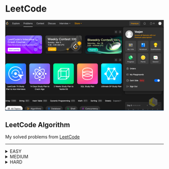 LeetCode
========
![Album](./Wall.png)
## LeetCode Algorithm

My solved problems from [LeetCode](https://leetcode.com/problems/)
***
<details> 
  List of solved easy level problems 
  <summary>EASY</summary>

  
| # | Title | Solution |   Date   | Runtime | Memory |
|---| ----- | -------- | -------- | --------| ------ |
|1|[Two Sum](https://leetcode.com/problems/two-sum/) | [C#](./Easy/1/Solution.cs) |22-02-2023| [:milky_way:](./Easy/1/Runtime.png)|[:sunrise_over_mountains:](./Easy/1/Memory.png)
|9|[Palindrome Number](https://leetcode.com/problems/palindrome-number) | [C#](./Easy/9/Solution.cs) |22-02-2023| [:milky_way:](./Easy/9/Runtime.png)|[:sunrise_over_mountains:](./Easy/9/Memory.png)
|13|[Roman to Integer](https://leetcode.com/problems/roman-to-integer/description/) | [C# 1](./Easy/13/Solution.cs) , [C# 2](./Easy/13/Alternative.cs) |28-02-2023| [:milky_way:](./Easy/13/Runtime.png)|[:sunrise_over_mountains:](./Easy/13/Memory.png)
|14|[Longest Common Prefix](https://leetcode.com/problems/longest-common-prefix/) | [C#](./Easy/14/Solution.cs) |02-03-2023| [:milky_way:](./Easy/14/Runtime.png)|[:sunrise_over_mountains:](./Easy/14/Memory.png)
|27|[Remove Element](https://leetcode.com/problems/remove-element/) | [C#](./Easy/27/Solution.cs) |05-04-2023| [:milky_way:](./Easy/27/Runtime.png)|[:sunrise_over_mountains:](./Easy/27/Memory.png)
|112|[Path Sum](https://leetcode.com/problems/path-sum) | [C#](./Easy/112/Solution.cs) |15-03-2023| [:milky_way:](./Easy/112/Runtime.png)|[:sunrise_over_mountains:](./Easy/112/Memory.png)
|145|[Binary Tree Postorder Traversal](https://leetcode.com/problems/binary-tree-postorder-traversal/) | [C#](./Easy/145/Solution.cs) |01-04-2023| [:milky_way:](./Easy/145/Runtime.png)|[:sunrise_over_mountains:](./Easy/145/Memory.png)
|268|[Missing Number](https://leetcode.com/problems/missing-number/) | [C#](./Easy/268/Solution.cs) |11-04-2023| [:milky_way:](./Easy/268/Runtime.png)|[:sunrise_over_mountains:](./Easy/268/Memory.png)
|283|[Move Zeroes](https://leetcode.com/problems/move-zeroes/) | [C#](./Easy/283/Solution.cs) |08-04-2023| [:milky_way:](./Easy/283/Runtime.png)|[:sunrise_over_mountains:](./Easy/283/Memory.png)
|326|[Power of Three](https://leetcode.com/problems/power-of-three/description/) | [C#](./Easy/326/Solution.cs) |04-03-2023| [:milky_way:](./Easy/326/Runtime.png)|[:sunrise_over_mountains:](./Easy/326/Memory.png)
|344|[Reverse String](https://leetcode.com/problems/reverse-string) | [C#](./Easy/344/Solution.cs) |07-04-2023| [:milky_way:](./Easy/344/Runtime.png)|[:sunrise_over_mountains:](./Easy/344/Memory.png)
|414|[Third Maximum Number](https://leetcode.com/problems/third-maximum-number/) | [C#](./Easy/414/Solution.cs) |05-04-2023| [:milky_way:](./Easy/414/Runtime.png)|[:sunrise_over_mountains:](./Easy/414/Memory.png)
|461|[Hamming Distance](https://leetcode.com/problems/hamming-distance/description/) | [C#](./Easy/461/Solution.cs) |04-03-2023| [:milky_way:](./Easy/461/Runtime.png)|[:sunrise_over_mountains:](./Easy/461/Memory.png)
|507|[Perfect Number](https://leetcode.com/problems/perfect-number/) | [C#](./Easy/507/Solution.cs) |05-04-2023| [:milky_way:](./Easy/507/Runtime.png)|[:sunrise_over_mountains:](./Easy/507/Memory.png)
|557|[Reverse Words in a String III](https://leetcode.com/problems/reverse-words-in-a-string-iii/) | [C#](./Easy/557/Solution.cs) |08-04-2023| [:milky_way:](./Easy/557/Runtime.png)|[:sunrise_over_mountains:](./Easy/557/Memory.png)
|594|[Longest Harmonious Subsequence](https://leetcode.com/problems/longest-harmonious-subsequence/) | [C#](./Easy/594/Solution.cs) |06-04-2023| [:milky_way:](./Easy/594/Runtime.png)|[:sunrise_over_mountains:](./Easy/594/Memory.png)
|606|[Sales Person](https://leetcode.com/problems/sales-person/description/) | [SQL](./Easy/606/Solution.sql) |04-03-2023| [:milky_way:](./Easy/606/Runtime.png)| –
|637|[Average of Levels in Binary Tree](https://leetcode.com/problems/average-of-levels-in-binary-tree/) | [C#](./Easy/637/Solution.cs) |04-04-2023| [:milky_way:](./Easy/637/Runtime.png)|[:sunrise_over_mountains:](./Easy/637/Memory.png)
|643|[Maximum Average Subarray I](https://leetcode.com/problems/maximum-average-subarray-i/) | [C#](./Easy/643/Solution.cs) |08-04-2023| [:milky_way:](./Easy/643/Runtime.png)|[:sunrise_over_mountains:](./Easy/643/Memory.png)
|657|[Robot Return to Origin](https://leetcode.com/problems/robot-return-to-origin/) | [C#](./Easy/657/Solution.cs) |01-04-2023| [:milky_way:](./Easy/657/Runtime.png)|[:sunrise_over_mountains:](./Easy/657/Memory.png)
|709|[To Lower Case](https://leetcode.com/problems/to-lower-case/) | [C#](./Easy/709/Solution.cs) |30-03-2023| [:milky_way:](./Easy/709/Runtime.png)|[:sunrise_over_mountains:](./Easy/709/Memory.png)
|724|[Find Pivot Index](https://leetcode.com/problems/find-pivot-index/) | [C#](./Easy/724/Solution.cs) |10-04-2023| [:milky_way:](./Easy/724/Runtime.png)|[:sunrise_over_mountains:](./Easy/724/Memory.png)
|896|[Monotonic Array](https://leetcode.com/problems/monotonic-array) | [C#](./Easy/896/Solution.cs) |24-02-2023| [:milky_way:](./Easy/896/Runtime.png)|[:sunrise_over_mountains:](./Easy/896/Memory.png)
|905|[Sort Array By Parity](https://leetcode.com/problems/sort-array-by-parity/) | [C#](./Easy/905/Solution.cs), [C#](./Easy/905/Alternative/Solution.cs) |05-04-2023| [:milky_way:](./Easy/905/Runtime.png)|[:sunrise_over_mountains:](./Easy/905/Memory.png)
|917|[Reverse Only Letters](https://leetcode.com/problems/reverse-only-letters/) | [C#](./Easy/917/Solution.cs) |09-04-2023| [:milky_way:](./Easy/917/Runtime.png)|[:sunrise_over_mountains:](./Easy/917/Memory.png)
|925|[Long Pressed Name](https://leetcode.com/problems/long-pressed-name/) | [C#](./Easy/925/Solution.cs) |24-02-2023| [:milky_way:](./Easy/925/Runtime.png)|[:sunrise_over_mountains:](./Easy/925/Memory.png)
|929|[Unique Email Addresses](https://leetcode.com/problems/unique-email-addresses/) | [C#](./Easy/929/Solution.cs) |03-04-2023| [:milky_way:](./Easy/929/Runtime.png)|[:sunrise_over_mountains:](./Easy/929/Memory.png)
|976|[Largest Perimeter Triangle](https://leetcode.com/problems/largest-perimeter-triangle/) | [C#](./Easy/976/Solution.cs) |06-04-2023| [:milky_way:](./Easy/976/Runtime.png)|[:sunrise_over_mountains:](./Easy/976/Memory.png)
|977|[Squares of a Sorted Array](https://leetcode.com/problems/squares-of-a-sorted-array/) | [C#](./Easy/977/Solution.cs) |08-04-2023| [:milky_way:](./Easy/977/Runtime.png)|[:sunrise_over_mountains:](./Easy/977/Memory.png)
|989|[Add to Array-Form of Integer](https://leetcode.com/problems/add-to-array-form-of-integer/) | [C#](./Easy/989/Solution.cs) |04-03-2023| [:milky_way:](./Easy/989/Runtime.png)|[:sunrise_over_mountains:](./Easy/989/Memory.png)
|993|[Cousins in Binary Tree](https://leetcode.com/problems/cousins-in-binary-tree/) | [C#](./Easy/993/Solution.cs) |05-04-2023| [:milky_way:](./Easy/993/Runtime.png)|[:sunrise_over_mountains:](./Easy/993/Memory.png)
|997|[Find the Town Judge](https://leetcode.com/problems/find-the-town-judge/) | [C#](./Easy/997/Solution.cs) |07-04-2023| [:milky_way:](./Easy/997/Runtime.png)|[:sunrise_over_mountains:](./Easy/997/Memory.png)
|1089|[Duplicate Zeros](https://leetcode.com/problems/duplicate-zeros) | [C#](./Easy/1089/Solution.cs) |30-03-2023| [:milky_way:](./Easy/1089/Runtime.png)|[:sunrise_over_mountains:](./Easy/1089/Memory.png)
|1103|[Distribute Candies to People](https://leetcode.com/problems/distribute-candies-to-people/) | [C# 1](./Easy/1103/Solution.cs) , [C# 2](./Easy/1103/Alternative/Solution.cs) |06-03-2023| [:milky_way:](./Easy/1103/Alternative/Runtime.png)|[:sunrise_over_mountains:](./Easy/1103/Alternative/Memory.png)
|1207|[Unique Number of Occurrences](https://leetcode.com/problems/unique-number-of-occurrences/) | [C#](./Easy/1207/Solution.cs)|31-03-2023| [:milky_way:](./Easy/1207/Runtime.png)|[:sunrise_over_mountains:](./Easy/1207/Memory.png)
|1295|[Find Numbers with Even Number of Digits](https://leetcode.com/problems/find-numbers-with-even-number-of-digits/description/) | [C#](./Easy/1295/Solution.cs)|05-04-2023| [:milky_way:](./Easy/1295/Runtime.png)|[:sunrise_over_mountains:](./Easy/1295/memory.png)
|1309|[Decrypt String from Alphabet to Integer Mapping](https://leetcode.com/problems/decrypt-string-from-alphabet-to-integer-mapping) | [C#](./Easy/1309/Solution.cs) |05-03-2023| [:milky_way:](./Easy/1309/Runtime.png)|[:sunrise_over_mountains:](./Easy/1309/Memory.png)
|1408|[String Matching in an Array](https://leetcode.com/problems/string-matching-in-an-array/) | [C#](./Easy/1408/Solution.cs) |01-04-2023| [:milky_way:](./Easy/1408/Runtime.png)|[:sunrise_over_mountains:](./Easy/1408/Memory.png)
|1413|[Minimum Value to Get Positive Step by Step Sum](https://leetcode.com/problems/minimum-value-to-get-positive-step-by-step-sum/) | [C#](./Easy/1413/Solution.cs) |08-04-2023| [:milky_way:](./Easy/1413/Runtime.png)|[:sunrise_over_mountains:](./Easy/1413/Memory.png)
|1417|[Reformat The String](https://leetcode.com/problems/reformat-the-string/) | [C#](./Easy/1417/Solution.cs) |16-03-2023| [:milky_way:](./Easy/1417/Runtime.png)|[:sunrise_over_mountains:](./Easy/1417/Memory.png)
|1422|[Maximum Score After Splitting a String](https://leetcode.com/problems/maximum-score-after-splitting-a-string/description/) | [C#](./Easy/1422/Solution.cs) |05-03-2023| [:milky_way:](./Easy/1422/Runtime.png)|[:sunrise_over_mountains:](./Easy/1422/Memory.png)
|1426|[Counting Elements](https://leetcode.com/problems/counting-elements/) | [C#](./Easy/1426/Solution.cs) |11-04-2023| [:milky_way:](./Easy/1426/Runtime.png)|[:sunrise_over_mountains:](./Easy/1426/Memory.png)
|1480|[Running Sum of 1d Array](https://leetcode.com/problems/running-sum-of-1d-array) | [C#](./Easy/1480/Solution.cs) |08-04-2023| [:milky_way:](./Easy/1480/Runtime.png)|[:sunrise_over_mountains:](./Easy/1480/Memory.png)
|1496|[Path Crossing](https://leetcode.com/problems/path-crossing/) | [C#](./Easy/1496/Solution.cs) |01-04-2023| [:milky_way:](./Easy/1496/Runtime.png)|[:sunrise_over_mountains:](./Easy/1496/Memory.png)
|1502|[Can Make Arithmetic Progression From Sequence](https://leetcode.com/problems/can-make-arithmetic-progression-from-sequence/) | [C#](./Easy/1502/Solution.cs) |06-04-2023| [:milky_way:](./Easy/1502/Runtime.png)|[:sunrise_over_mountains:](./Easy/1502/Memory.png)
|1539|[Kth Missing Positive Number](https://leetcode.com/problems/kth-missing-positive-number/) | [C#](./Easy/1539/Solution.cs) |06-03-2023| [:milky_way:](./Easy/1539/Runtime.png)|[:sunrise_over_mountains:](./Easy/1539/Memory.png)
|1544|[Make The String Great](https://leetcode.com/problems/make-the-string-great/) | [C#](./Easy/1544/Solution.cs) |01-04-2023| [:milky_way:](./Easy/1544/Runtime.png)|[:sunrise_over_mountains:](./Easy/1544/Memory.png)
|1576|[Replace All ?'s to Avoid Consecutive Repeating Characters](https://leetcode.com/problems/replace-all-s-to-avoid-consecutive-repeating-characters) | [C#](./Easy/1576/Solution.cs) |31-03-2023| [:milky_way:](./Easy/1576/Runtime.png)|[:sunrise_over_mountains:](./Easy/1576/Memory.png)
|1662|[Check If Two String Arrays are Equivalent](https://leetcode.com/problems/check-if-two-string-arrays-are-equivalent/) | [C#](./Easy/1662/Solution.cs) |01-04-2023| [:milky_way:](./Easy/1662/Runtime.png)|[:sunrise_over_mountains:](./Easy/1662/Memory.png)
|1668|[Maximum Repeating Substring](https://leetcode.com/problems/maximum-repeating-substring/) | [C#](./Easy/1668/Solution.cs) |01-04-2023| [:milky_way:](./Easy/1668/Runtime.png)|[:sunrise_over_mountains:](./Easy/1668/Memory.png)
|1700|[Number of Students Unable to Eat Lunch](https://leetcode.com/problems/number-of-students-unable-to-eat-lunch/) | [C#](./Easy/1700/Solution.cs) |06-04-2023| [:milky_way:](./Easy/1700/Runtime.png)|[:sunrise_over_mountains:](./Easy/1700/Memory.png)
|1725|[Number Of Rectangles That Can Form The Largest Square](https://leetcode.com/problems/number-of-rectangles-that-can-form-the-largest-square/) | [C#](./Easy/1725/Solution.cs) |31-03-2023| [:milky_way:](./Easy/1725/Runtime.png)|[:sunrise_over_mountains:](./Easy/1725/Memory.png)
|1732|[Find the Highest Altitude](https://leetcode.com/problems/find-the-highest-altitude/) | [C#](./Easy/1732/Solution.cs) |10-04-2023| [:milky_way:](./Easy/1732/Runtime.png)|[:sunrise_over_mountains:](./Easy/1732/Memory.png)
|1791|[Find Center of Star Graph](https://leetcode.com/problems/find-center-of-star-graph/) | [C#](./Easy/1791/Solution.cs) |03-04-2023| [:milky_way:](./Easy/1791/Runtime.png)|[:sunrise_over_mountains:](./Easy/1791/Memory.png)
|1812|[Determine Color of a Chessboard Square](https://leetcode.com/problems/determine-color-of-a-chessboard-square/) | [C#](./Easy/1812/Solution.cs) |30-03-2023| [:milky_way:](./Easy/1812/Runtime.png)|[:sunrise_over_mountains:](./Easy/1812/Memory.png)
|1832|[Check if the Sentence Is Pangram](https://leetcode.com/problems/check-if-the-sentence-is-pangram/) | [C#](./Easy/1832/Solution.cs) |11-04-2023| [:milky_way:](./Easy/1832/Runtime.png)|[:sunrise_over_mountains:](./Easy/1832/Memory.png)
|1886|[Determine Whether Matrix Can Be Obtained By Rotation](https://leetcode.com/problems/determine-whether-matrix-can-be-obtained-by-rotation/) | [C#](./Easy/1886/Solution.cs) |30-03-2023| [:milky_way:](./Easy/1886/Runtime.png)|[:sunrise_over_mountains:](./Easy/1886/Memory.png)
|1903|[Largest Odd Number in String](https://leetcode.com/problems/largest-odd-number-in-string/) | [C#](./Easy/1903/Solution.cs) |16-03-2023| [:milky_way:](./Easy/1903/Runtime.png)|[:sunrise_over_mountains:](./Easy/1903/Memory.png)
|1909|[Remove One Element to Make the Array Strictly Increasing](https://leetcode.com/problems/remove-one-element-to-make-the-array-strictly-increasing/) | [C#](./Easy/1909/Solution.cs), [C# Better](./Easy/1909/Alternative/Better.cs) |03-04-2023| [:milky_way:](./Easy/1909/Alternative/Runtime.png)|[:sunrise_over_mountains:](./Easy/1909/Alternative/Memory.png)
|1941|[Check if All Characters Have Equal Number of Occurrences](https://leetcode.com/problems/check-if-all-characters-have-equal-number-of-occurrences) | [C#](./Easy/1941/Solution.cs) |11-04-2023| [:milky_way:](./Easy/1941/Runtime.png)|[:sunrise_over_mountains:](./Easy/1941/Memory.png)
|1974|[Minimum Time to Type Word Using Special Typewriter](https://leetcode.com/problems/minimum-time-to-type-word-using-special-typewriter/description/) | [C#](./Easy/1974/Solution.cs) |04-03-2023| [:milky_way:](./Easy/1974/Runtime.png)|[:sunrise_over_mountains:](./Easy/1974/Memory.png)
|1979|[Find Greatest Common Divisor of Array](https://leetcode.com/problems/find-greatest-common-divisor-of-array/) | [C#](./Easy/1979/Solution.cs) |23-02-2023| [:milky_way:](./Easy/1979/Runtime.png)|[:sunrise_over_mountains:](./Easy/1979/Memory.png)
|1991|[Find the Middle Index in Array](https://leetcode.com/problems/find-the-middle-index-in-array/) | [C#](./Easy/1991/Solution.cs) |10-04-2023| [:milky_way:](./Easy/1991/Runtime.png)|[:sunrise_over_mountains:](./Easy/1991/Memory.png)
|2000|[Reverse Prefix of Word](https://leetcode.com/problems/reverse-prefix-of-word/) | [C#](./Easy/2000/Solution.cs) |04-04-2023| [:milky_way:](./Easy/2000/Runtime.png)|[:sunrise_over_mountains:](./Easy/2000/Memory.png)
|2022|[Convert 1D Array Into 2D Array](https://leetcode.com/problems/convert-1d-array-into-2d-array/) | [C#](./Easy/2022/Solution.cs) |05-04-2023| [:milky_way:](./Easy/2022/Runtime.png)|[:sunrise_over_mountains:](./Easy/2022/Memory.png)
|2042|[Check if Numbers Are Ascending in a Sentence](https://leetcode.com/problems/check-if-numbers-are-ascending-in-a-sentence/) | [C#](./Easy/2042/Solution.cs) |06-04-2023| [:milky_way:](./Easy/2042/Runtime.png)|[:sunrise_over_mountains:](./Easy/2042/Memory.png)
|2057|[Smallest Index With Equal Value](https://leetcode.com/problems/find-greatest-common-divisor-of-array/) | [C#](./Easy/2057/Solution.cs) |03-04-2023| [:milky_way:](./Easy/2057/Runtime.png)|[:sunrise_over_mountains:](./Easy/2057/Memory.png)
|2114|[Maximum Number of Words Found in Sentences](https://leetcode.com/problems/maximum-number-of-words-found-in-sentences/) | [C#](./Easy/2114/Solution.cs) |05-03-2023| [:milky_way:](./Easy/2114/Runtime.png)|[:sunrise_over_mountains:](./Easy/2114/Memory.png)
|2119|[A Number After a Double Reversal](https://leetcode.com/problems/a-number-after-a-double-reversal/) | [C#](./Easy/2119/Solution.cs) |05-04-2023| [:milky_way:](./Easy/2119/Runtime.png)|[:sunrise_over_mountains:](./Easy/2119/Memory.png)
|2124|[Check if All A's Appears Before All B's](https://leetcode.com/problems/check-if-all-as-appears-before-all-bs/) | [C#](./Easy/2124/Solution.cs) |23-03-2023| [:milky_way:](./Easy/2124/Runtime.png)|[:sunrise_over_mountains:](./Easy/2124/Memory.png)
|2129|[Capitalize the Title](https://leetcode.com/problems/capitalize-the-title) | [C#](./Easy/2129/Solution.cs) |06-03-2023| [:milky_way:](./Easy/2129/Runtime.png)|[:sunrise_over_mountains:](./Easy/2129/Memory.png)
|2144|[Minimum Cost of Buying Candies With Discount](https://leetcode.com/problems/minimum-cost-of-buying-candies-with-discount/) | [C#](./Easy/2144/Solution.cs) |25-03-2023| [:milky_way:](./Easy/2144/Runtime.png)|[:sunrise_over_mountains:](./Easy/2144/Memory.png)
|2154|[Keep Multiplying Found Values by Two](https://leetcode.com/problems/keep-multiplying-found-values-by-two/) | [C#](./Easy/2154/Solution.cs) |01-04-2023| [:milky_way:](./Easy/2154/Runtime.png)|[:sunrise_over_mountains:](./Easy/2154/Memory.png)
|2224|[Minimum Number of Operations to Convert Time](https://leetcode.com/problems/minimum-number-of-operations-to-convert-time/) | [C#](./Easy/2224/Solution.cs) |28-03-2023| [:milky_way:](./Easy/2224/Runtime.png)|[:sunrise_over_mountains:](./Easy/2224/Memory.png)
|2248|[Intersection of Multiple Arrays](https://leetcode.com/problems/intersection-of-multiple-arrays/) | [C#](./Easy/2248/Solution.cs) |11-04-2023| [:milky_way:](./Easy/2248/Runtime.png)|[:sunrise_over_mountains:](./Easy/2248/Memory.png)
|2335|[Minimum Amount of Time to Fill Cups](https://leetcode.com/problems/minimum-amount-of-time-to-fill-cups/) | [C#](./Easy/2335/Solution.cs) |16-03-2023| [:milky_way:](./Easy/2335/Runtime.png)|[:sunrise_over_mountains:](./Easy/2335/Memory.png)
|2351|[First Letter to Appear Twicee](https://leetcode.com/problems/first-letter-to-appear-twice) | [C# 1](./Easy/2351/Solution.cs) , [C# 2](./Easy/2351/Alternative/Solution.cs) |07-03-2023| [:milky_way:](./Easy/2351/Runtime.png)|[:sunrise_over_mountains:](./Easy/2351/Memory.png)
|2404|[Most Frequent Even Element](https://leetcode.com/problems/most-frequent-even-element/) | [C# 1](./Easy/2404/Solution.cs) , [C# 2](./Easy/2404/Alternative/Solution.cs) |06-04-2023| [:milky_way:](./Easy/2404/Alternative/Runtime.png)|[:sunrise_over_mountains:](./Easy/2404/Alternative/Memory.png)
|2413|[Smallest Even Multiple](https://leetcode.com/problems/smallest-even-multiple/) | [C#](./Easy/2413/Solution.cs) |05-04-2023| [:milky_way:](./Easy/2413/Runtime.png)|[:sunrise_over_mountains:](./Easy/2413/Memory.png)
|2451|[Odd String Difference](https://leetcode.com/problems/odd-string-difference/) | [C#](./Easy/2451/Solution.cs) |24-02-2023| [:milky_way:](./Easy/2451/Runtime.png)|[:sunrise_over_mountains:](./Easy/2451/Memory.png)
|2455|[Average Value of Even Numbers That Are Divisible by Three](https://leetcode.com/problems/average-value-of-even-numbers-that-are-divisible-by-three/) | [C#](./Easy/2455/Solution.cs) |23-03-2023| [:milky_way:](./Easy/2455/Runtime.png)|[:sunrise_over_mountains:](./Easy/2455/Memory.png)
|2485|[Find the Pivot Integer](https://leetcode.com/problems/find-the-pivot-integer/) | [C#](./Easy/2485/Solution.cs) |07-04-2023| [:milky_way:](./Easy/2485/Runtime.png)|[:sunrise_over_mountains:](./Easy/2485/Memory.png)
|2544|[Alternating Digit Sum](https://leetcode.com/problems/alternating-digit-sum/) | [C#](./Easy/2544/Solution.cs) |06-04-2023| [:milky_way:](./Easy/2544/Runtime.png)|[:sunrise_over_mountains:](./Easy/2544/Memory.png)
</details>
<details> 
List of solved medium level problems 
  <summary>MEDIUM</summary>

| # | Title | Solution |   Date   | Runtime | Memory |
|---| ----- | -------- | -------- | --------| ------ |
|3|[Longest Substring Without Repeating Characters](https://leetcode.com/problems/longest-substring-without-repeating-characters/) | [C#](./Medium/3/Solution.cs) |12-04-2023| [:milky_way:](./Medium/3/Runtime.png)|[:sunrise_over_mountains:](./Medium/3/Memory.png)
|209|[Minimum Size Subarray Sum](https://leetcode.com/problems/minimum-size-subarray-sum/) | [C#](./Medium/209/Solution.cs) |09-04-2023| [:milky_way:](./Medium/209/Runtime.png)|[:sunrise_over_mountains:](./Medium/209/Memory.png)
|560|[Subarray Sum Equals K](https://leetcode.com/problems/subarray-sum-equals-k/) | [C#](./Medium/560/Solution.cs) |11-04-2023| [:milky_way:](./Medium/560/Runtime.png)|[:sunrise_over_mountains:](./Medium/560/Memory.png)
|713|[Subarray Product Less Than K](https://leetcode.com/problems/subarray-product-less-than-k/) | [C#](./Medium/713/Solution.cs) |08-04-2023| [:milky_way:](./Medium/713/Runtime.png)|[:sunrise_over_mountains:](./Medium/713/Memory.png)
|1004|[Max Consecutive Ones III](https://leetcode.com/problems/max-consecutive-ones-iii/) | [C#](./Medium/1004/Solution.cs) |08-04-2023| [:milky_way:](./Medium/1004/Runtime.png)|[:sunrise_over_mountains:](./Medium/1004/Memory.png)
|1208|[Get Equal Substrings Within Budget](https://leetcode.com/problems/get-equal-substrings-within-budget/) | [C#](./Medium/1208/Solution.cs) |09-04-2023| [:milky_way:](./Medium/1208/Runtime.png)|[:sunrise_over_mountains:](./Medium/1208/Memory.png)
|1456|[Maximum Number of Vowels in a Substring of Given Length](https://leetcode.com/problems/maximum-number-of-vowels-in-a-substring-of-given-length/) | [C#](./Medium/1456/Solution.cs) |09-04-2023| [:milky_way:](./Medium/1456/Runtime.png)|[:sunrise_over_mountains:](./Medium/1456/Memory.png)
|2270|[Number of Ways to Split Array](https://leetcode.com/problems/number-of-ways-to-split-array/) | [C#](./Medium/2270/Solution.cs) |08-04-2023| [:milky_way:](./Medium/2270/Runtime.png)|[:sunrise_over_mountains:](./Medium/2270/Memory.png)

</details>

<details> 
List of solved hard level problems 
  <summary>HARD</summary>

| # | Title | Solution |   Date   | Runtime | Memory |
|---| ----- | -------- | -------- | --------| ------ |
|4|[Median of Two Sorted Arrays](https://leetcode.com/problems/median-of-two-sorted-arrays/) | [C#](./Hard/4/Solution.cs) |13-04-2023| [:milky_way:](./Hard/4/Runtime.png)|[:sunrise_over_mountains:](./Hard/4/Memory.png)

</details>
